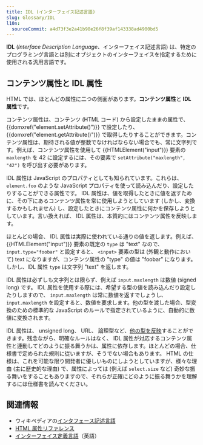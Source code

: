 ```yaml
---
title: IDL (インターフェイス記述言語)
slug: Glossary/IDL
l10n:
  sourceCommit: a4d73f3e2a41b98e26f8f39af143338ad4900bd5
---
```

**IDL** (_Interface Description Language_、インターフェイス記述言語) は、特定のプログラミング言語とは別にオブジェクトのインターフェイスを指定するために使用される汎用言語です。

## コンテンツ属性と IDL 属性

HTML では、ほとんどの属性に二つの側面があります。**コンテンツ属性**と **IDL 属性**です。

コンテンツ属性は、コンテンツ (HTML コード) から設定したままの属性で、 {{domxref("element.setAttribute()")}} で設定したり、 {{domxref("element.getAttribute()")}} で取得したりすることができます。コンテンツ属性は、期待される値が整数でなければならない場合でも、常に文字列です。例えば、コンテンツ属性を使用して {{HTMLElement("input")}} 要素の `maxlength` を 42 に設定するには、その要素で `setAttribute("maxlength", "42")` を呼び出す必要があります。

IDL 属性は JavaScript のプロパティとしても知られています。これらは、 <code class="moz-txt-verticalline">element.foo</code> のような JavaScript プロパティを使って読み込んだり、設定したりすることができる属性です。 IDL 属性は、値を取得したときに値を返すために、その下にあるコンテンツ属性を常に使用しようとしています (しかし、変換するかもしれません) し、設定したときにコンテンツ属性に何かを保存しようとしています。言い換えれば、 IDL 属性は、本質的にはコンテンツ属性を反映します。

ほとんどの場合、 IDL 属性は実際に使われている通りの値を返します。例えば、 {{HTMLElement("input")}} 要素の既定の `type` は "text" なので、 `input.type="foobar"` と設定すると、 `<input>` 要素の型は (外観と動作において) text になりますが、コンテンツ属性の "type" の値は "foobar" になります。しかし、IDL 属性 `type` は文字列 "text" を返します。

IDL 属性は必ずしも文字列とは限らず、例えば `input.maxlength` は数値 (signed long) です。 IDL 属性を使用する際には、希望する型の値を読み込んだり設定したりしますので、 `input.maxlength` は常に数値を返すでしょうし、 `input.maxlength` を設定すると、数値を要求します。他の型を渡した場合、型変換のための標準的な JavaScript のルールで指定されているように、自動的に数値に変換されます。

IDL 属性は、 unsigned long、 URL、 論理型など、[他の型を反映](https://www.whatwg.org/specs/web-apps/current-work/multipage/urls.html#reflecting-content-attributes-in-idl-attributes)することができます。残念ながら、明確なルールはなく、 IDL 属性が対応するコンテンツ属性と連動してどのように振る舞うかは、属性に依存します。ほとんどの場合、仕様書で定められた規則に従いますが、そうでない場合もあります。 HTML の仕様は、これを可能な限り開発者に優しいものにしようとしていますが、様々な理由 (主に歴史的な理由) で、属性によっては (例えば `select.size` など) 奇妙な振る舞いをすることもありますので、それらが正確にどのように振る舞うかを理解するには仕様書を読んでください。

## 関連情報

- ウィキペディアの[インタフェース記述言語](https://ja.wikipedia.org/wiki/インタフェース記述言語)
- [HTML 属性リファレンス](/ja/docs/Web/HTML/Attributes)
- [インターフェイス定義言語](https://people.eecs.berkeley.edu/~messer/netappc/Supplements/10-idl.pdf)（英語）
